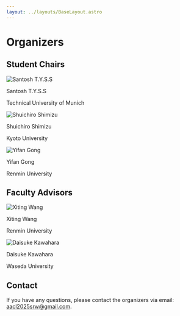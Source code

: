 ```yaml
---
layout: ../layouts/BaseLayout.astro
---
```


# Organizers

## Student Chairs
<div class="grid grid-cols-1 md:grid-cols-3 gap-4">
  <div class="text-center">
    <img src="/images/organizers/santosh.jpg" alt="Santosh T.Y.S.S" class="mx-auto rounded-full w-32 h-32 object-cover">
    <p class="mt-2 font-semibold">Santosh T.Y.S.S</p>
    <p class="text-sm text-gray-600">Technical University of Munich</p>
  </div>
  
  <div class="text-center">
    <img src="/images/organizers/shimizu.jpg" alt="Shuichiro Shimizu" class="mx-auto rounded-full w-32 h-32 object-cover">
    <p class="mt-2 font-semibold">Shuichiro Shimizu</p>
    <p class="text-sm text-gray-600">Kyoto University</p>
  </div>
  
  <div class="text-center">
    <img src="/images/organizers/gong.jpg" alt="Yifan Gong" class="mx-auto rounded-full w-32 h-32 object-cover">
    <p class="mt-2 font-semibold">Yifan Gong</p>
    <p class="text-sm text-gray-600">Renmin University</p>
  </div>
</div>


## Faculty Advisors

<div class="grid grid-cols-1 md:grid-cols-2 gap-4 mt-6">
  <div class="text-center">
    <img src="/images/organizers/wang.jpg" alt="Xiting Wang" class="mx-auto rounded-full w-32 h-32 object-cover">
    <p class="mt-2 font-semibold">Xiting Wang</p>
    <p class="text-sm text-gray-600">Renmin University</p>
  </div>
  
  <div class="text-center">
    <img src="/images/organizers/kawahara.jpg" alt="Daisuke Kawahara" class="mx-auto rounded-full w-32 h-32 object-cover">
    <p class="mt-2 font-semibold">Daisuke Kawahara</p>
    <p class="text-sm text-gray-600">Waseda University</p>
  </div>
</div>

## Contact

If you have any questions, please contact the organizers via email: aacl2025srw@gmail.com.
